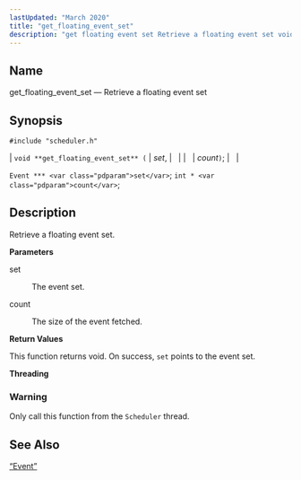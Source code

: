 ```yaml
---
lastUpdated: "March 2020"
title: "get_floating_event_set"
description: "get floating event set Retrieve a floating event set void get floating event set set count Event set int count Retrieve a floating event set set The event set count The size of the event fetched This function returns void On success set points to the event set Only call..."
---
```


<a name="apis.get_floating_event_set"></a> 
## Name

get_floating_event_set — Retrieve a floating event set

## Synopsis

`#include "scheduler.h"`

| `void **get_floating_event_set** (` | <var class="pdparam">set</var>, |   |
|   | <var class="pdparam">count</var>`)`; |   |

`Event *** <var class="pdparam">set</var>`;
`int * <var class="pdparam">count</var>`;<a name="idp51849696"></a> 
## Description

Retrieve a floating event set.

**<a name="idp51850912"></a> Parameters**

<dl class="variablelist">

<dt>set</dt>

<dd>

The event set.

</dd>

<dt>count</dt>

<dd>

The size of the event fetched.

</dd>

</dl>

**<a name="idp51855456"></a> Return Values**

This function returns void. On success, `set` points to the event set.

**<a name="idp51856848"></a> Threading**
### Warning

Only call this function from the `Scheduler` thread.

<a name="idp51859152"></a> 
## See Also

[“Event”](/momentum/3/3-api/structs-event)